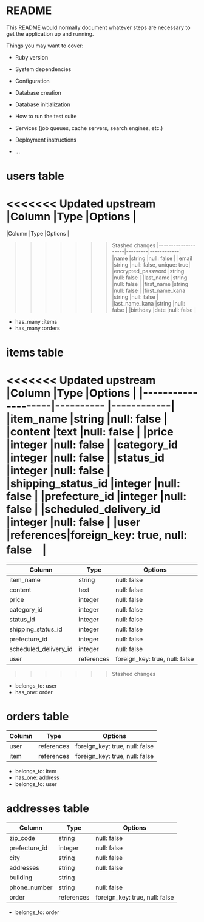 # README

This README would normally document whatever steps are necessary to get the
application up and running.

Things you may want to cover:

* Ruby version

* System dependencies

* Configuration

* Database creation

* Database initialization

* How to run the test suite

* Services (job queues, cache servers, search engines, etc.)

* Deployment instructions

* ...

# users table
<<<<<<< Updated upstream
|Column               |Type    |Options     |
=======
|Column              |Type     |Options     |
>>>>>>> Stashed changes
|--------------------|---------|------------|
|name                |string   |null: false |
|email               |string   |null: false, unique: true|
|encrypted_password  |string   |null: false |
|last_name           |string   |null: false |
|first_name          |string   |null: false |
|first_name_kana     |string   |null: false |
|last_name_kana      |string   |null: false |
|birthday            |date     |null: false |

- has_many :items
- has_many :orders


# items table

<<<<<<< Updated upstream
|Column              |Type       |Options     |
|--------------------|----------  |------------|
|item_name           |string      |null: false |
|content             |text        |null: false |
|price               |integer     |null: false |
|category_id         |integer    |null: false |
|status_id           |integer    |null: false |
|shipping_status_id     |integer     |null: false |
|prefecture_id       |integer    |null: false |
|scheduled_delivery_id  |integer    |null: false |
|user                |references|foreign_key: true, null: false　|
=======
|Column                 |Type        |Options     |
|--------------------   |----------  |------------|
|item_name              |string      |null: false |
|content                |text        |null: false |
|price                  |integer     |null: false |
|category_id            |integer     |null: false |
|status_id              |integer     |null: false |
|shipping_status_id     |integer     |null: false |
|prefecture_id          |integer     |null: false |
|scheduled_delivery_id  |integer     |null: false |
|user                   |references  |foreign_key: true, null: false　|
>>>>>>> Stashed changes


- belongs_to: user
- has_one: order



# orders table

|Column              |Type        |Options                       |
|--------------------|------------|------------------------------|
|user                |references  |foreign_key: true, null: false|
|item                |references  |foreign_key: true, null: false|

- belongs_to: item
- has_one: address
- belongs_to: user




# addresses table

|Column              |Type        |Options     |
|--------------------|------------|------------|
|zip_code            |string      |null: false |
|prefecture_id |integer    |null: false |
|city                |string      |null: false |
|addresses           |string      |null: false |
|building            |string      |
|phone_number        |string      |null: false |
|order               |references  |foreign_key: true, null: false|

- belongs_to: order




